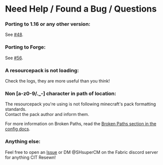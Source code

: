 # Need Help / Found a Bug / Questions

### Porting to 1.16 or any other version:
See [#48](https://github.com/SHsuperCM/CITResewn/issues/48).

### Porting to Forge:
See [#56](https://github.com/SHsuperCM/CITResewn/issues/56).

### A resourcepack is not loading:
Check the logs, they are more useful than you think!

### Non [a-z0-9/._-] character in path of location:
The resourcepack you're using is not following minecraft's pack formatting standards.  
Contact the pack author and inform them.

For more information on Broken Paths, read the [Broken Paths section in the config docs](/usage/config).

### Anything else:
Feel free to open an [Issue](https://github.com/SHsuperCM/CITResewn/issues) or DM @SHsuperCM on the Fabric discord server for anything CIT Resewn!